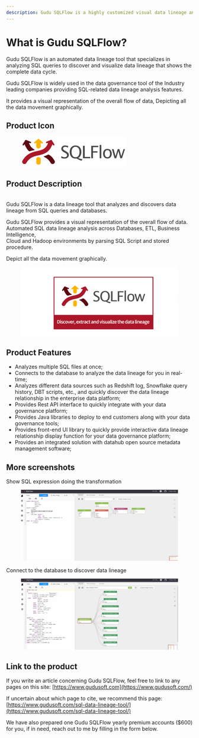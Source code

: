 ```yaml
---
description: Gudu SQLFlow is a highly customized visual data lineage analysis tool
---
```


# What is Gudu SQLFlow?

Gudu SQLFlow is an automated data lineage tool that specializes in analyzing SQL queries to discover and visualize data lineage that shows the complete data cycle.

Gudu SQLFlow is widely used in the data governance tool of the Industry leading companies providing SQL-related data lineage analysis features.

It provides a visual representation of the overall flow of data, Depicting all the data movement graphically.

## Product Icon

<figure><img src=".gitbook/assets/logo_hennaname_gray_282_82.png" alt=""><figcaption></figcaption></figure>



## Product Description

\
Gudu SQLFlow is a data lineage tool that analyzes and discovers data lineage from  SQL queries and databases.

Gudu SQLFlow provides a visual representation of the overall flow of data.\
Automated SQL data lineage analysis across Databases, ETL, Business Intelligence,\
Cloud and Hadoop environments by parsing SQL Script and stored procedure.

Depict all the data movement graphically.

<figure><img src=".gitbook/assets/sqlflow-intro.gif" alt=""><figcaption></figcaption></figure>

## Product Features

* Analyzes multiple SQL files at once;
* Connects to the database to analyze the data lineage for you in real-time;
* Analyzes different data sources such as Redshift log, Snowflake query history, DBT scripts, etc., and quickly discover the data lineage relationship in the enterprise data platform;
* Provides Rest API interface to quickly integrate with your data governance platform;
* Provides Java libraries to deploy to end customers along with your data governance tools;
* Provides front-end UI library to quickly provide interactive data lineage relationship display function for your data governance platform;
* Provides an integrated solution with datahub open source metadata management software;

## More screenshots

Show SQL expression doing the transformation

<figure><img src=".gitbook/assets/sqlflow-oracle-tranform-demo.gif" alt=""><figcaption></figcaption></figure>

Connect to the database to discover data lineage

<figure><img src=".gitbook/assets/sqlflow-oracle-database-package.gif" alt=""><figcaption></figcaption></figure>

## Link to the product

If you write an article concerning Gudu SQLFlow, feel free to link to any pages on this site: [https://www.gudusoft.com](https://www.gudusoft.com/)

If uncertain about which page to cite, we recommend this page: [https://www.gudusoft.com/sql-data-lineage-tool/](https://www.gudusoft.com/sql-data-lineage-tool/)

We have also prepared one Gudu SQLFlow yearly premium accounts ($600) for you, if in need, reach out to me by filling in the form below.
